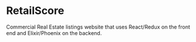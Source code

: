 # RetailScore

Commercial Real Estate listings website that uses React/Redux on the front end and Elixir/Phoenix on the backend.
